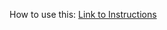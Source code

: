How to use this: [Link to Instructions](https://norlandz.github.io/DrawAndChatApp_Instruction/html/outhwp.html)
